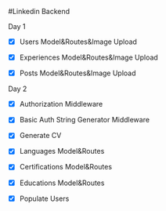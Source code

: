 #Linkedin Backend

Day 1 

- [x] Users Model&Routes&Image Upload
- [x] Experiences Model&Routes&Image Upload
- [x] Posts Model&Routes&Image Upload


Day 2

- [x] Authorization Middleware
- [x] Basic Auth String Generator Middleware
- [x] Generate CV 
- [x] Languages Model&Routes
- [x] Certifications Model&Routes
- [x] Educations Model&Routes
- [x] Populate Users 


